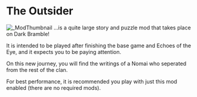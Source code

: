 # The Outsider
![_ModThumbnail](https://user-images.githubusercontent.com/117133929/206883108-fc94c016-ace8-4338-8b21-53bce2b957cc.png)
...is a quite large story and puzzle mod that takes place on Dark Bramble!

It is intended to be played after finishing the base game and Echoes of the Eye, and it expects you to be paying attention.

On this new journey, you will find the writings of a Nomai who seperated from the rest of the clan.

For best performance, it is recommended you play with just this mod enabled (there are no required mods).